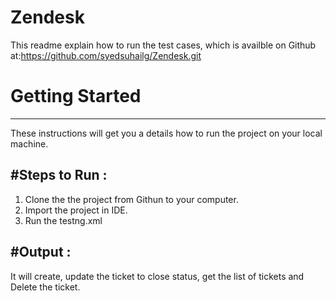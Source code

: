 # Zendesk
This readme explain how to run the test cases, which is availble on Github at:https://github.com/syedsuhailg/Zendesk.git 

# Getting Started
 ----------------
These instructions will get you a details how to run the project on your local machine.

#Steps to Run :
 ---------
1.  Clone the the project from Githun to your computer.
2.  Import the project in IDE.
3.  Run the testng.xml

#Output :
 ------
 It will create, update the ticket to close status, get the list of tickets and Delete the ticket. 


